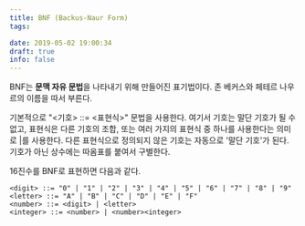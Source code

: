 ```yaml
---
title: BNF (Backus-Naur Form)
tags:

date: 2019-05-02 19:00:34
draft: true
info: false
---
```


BNF는 **문맥 자유 문법**을 나타내기 위해 만들어진 표기법이다. 존 베커스와 페테르 나우르의 이름을 따서 부른다.

기본적으로 "<기호> ::= <표현식>" 문법을 사용한다.
여기서 기호는 말단 기호가 될 수 없고, 표현식은 다른 기호의 조합, 또는 여러 가지의 표현식 중 하나를 사용한다는 의미로 |를 사용한다. 다른 표현식으로 정의되지 않은 기호는 자동으로 '말단 기호'가 된다. 기호가 아닌 상수에는 따옴표를 붙여서 구별한다.

16진수를 BNF로 표현하면 다음과 같다.

    <digit> ::= "0" | "1" | "2" | "3" | "4" | "5" | "6" | "7" | "8" | "9"
    <letter> ::= "A" | "B" | "C" | "D" | "E" | "F"
    <number> ::= <digit> | <letter>
    <integer> ::= <number> | <number><integer>
